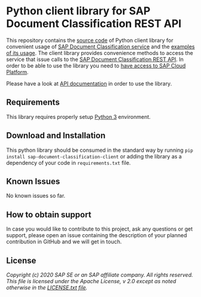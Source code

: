 # Python client library for SAP Document Classification REST API

This repository contains the [source code](sap-document-classification-client) of Python client library for convenient usage of [SAP Document Classification service](https://help.sap.com/viewer/product/DOCUMENT_CLASSIFICATION/SHIP/en-US) and the [examples of its usage](./examples). The client library provides convenience methods to access the service that issue calls to the [SAP Document Classification  REST API](https://help.sap.com/viewer/ca60cd2ed44f4261a3ae500234c46f37/SHIP/en-US/c1045a561faf4ba0ae2b0e7713f5e6c4.html). In order to be able to use the library you need to [have access to SAP Cloud Platform](https://www.sap.com/products/cloud-platform/get-started.html).

Please have a look at [API documentation](./API.md) in order to use the library.

## Requirements

This library requires properly setup [Python 3](https://www.python.org/downloads/) environment.

## Download and Installation

This python library should be consumed in the standard way by running `pip install sap-document-classification-client` or adding the library as a dependency of your code in `requirements.txt` file.

## Known Issues

No known issues so far.

## How to obtain support

In case you would like to contribute to this project, ask any questions or get support, please open an issue containing the description of your planned contribution in GitHub and we will get in touch.

## License

*Copyright (c) 2020 SAP SE or an SAP affiliate company. All rights reserved.
This file is licensed under the Apache License, v 2.0 except as noted otherwise in the [LICENSE.txt file](./LICENSE.txt).*
